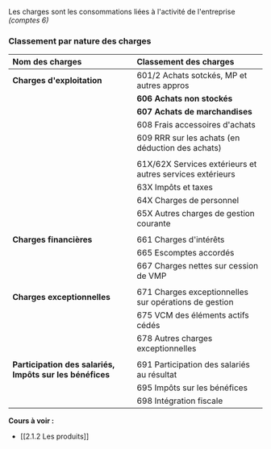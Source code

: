Les charges sont les consommations liées à l'activité de l'entreprise *(comptes 6)*

### Classement par nature des charges

| Nom des charges                                          | Classement des charges                                    |
|:-------------------------------------------------------- |:--------------------------------------------------------- |
| **Charges d'exploitation**                               | 601/2 Achats sotckés, MP et autres appros                 |
|                                                          | **606 Achats non stockés**                                    |
|                                                          | **607 Achats de marchandises**                                |
|                                                          | 608 Frais accessoires d'achats                            |
|                                                          | 609 RRR sur les achats (en déduction des achats)          |
|                                                          |                                                           |
|                                                          | 61X/62X Services extérieurs et autres services extérieurs |
|                                                          | 63X Impôts et taxes                                       |
|                                                          | 64X Charges de personnel                                  |
|                                                          | 65X Autres charges de gestion courante                    |
|                                                          |                                                           |
| **Charges financières**                                  | 661 Charges d'intérêts                                    |
|                                                          | 665 Escomptes accordés                                    |
|                                                          | 667 Charges nettes sur cession de VMP                     |
|                                                          |                                                           |
| **Charges exceptionnelles**                              | 671 Charges exceptionnelles sur opérations de gestion     |
|                                                          | 675 VCM des éléments actifs cédés                         |
|                                                          | 678 Autres charges exceptionnelles                        |
|                                                          |                                                           |
| **Participation des salariés, Impôts sur les bénéfices** | 691 Participation des salariés au résultat                |
|                                                          | 695 Impôts sur les bénéfices                              |
|                                                          |  698 Intégration fiscale |

**Cours à voir :**
- [[2.1.2 Les produits]]